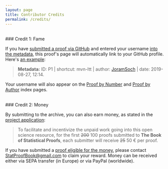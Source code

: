 ```yaml
---
layout: page
title: Contributor Credits
permalink: /credits/
---
```



<br>
### Credit 1: Fame

If you have [submitted a proof via GitHub](/contribute/) and entered your username [into the metadata](https://github.com/StatProofBook/StatProofBook.github.io/wiki/Metadata-Fields), this proof's page will automatically link to your GitHub profile. Here's [an example](/P/mvn-ltt):

> **Metadata:** ID: P1 \| shortcut: mvn-ltt \| author: [JoramSoch](https://github.com/JoramSoch) \| date: 2019-08-27, 12:14.

Your username will also appear on the [Proof by Number](/I/Proof_by_Number) and [Proof by Author](/I/Proof_by_Author) index pages.

<br>
### Credit 2: Money

By submitting to the archive, you can also earn money, as stated in the [project application](https://de.wikiversity.org/wiki/Wikiversity:Fellow-Programm_Freies_Wissen/Einreichungen/The_Book_of_Statistical_Proofs#Mittelverwendung):

> To facilitate and incentivize the unpaid work going into this open science resource, for the first ~~200~~ 100 proofs submitted to **The Book of Statistical Proofs**, each submitter will receive ~~25~~ 50 € per proof.

If you have submitted a [proof eligible for the money](https://docs.google.com/spreadsheets/d/1h5MO-14GKWsqNL8aZsqGtIqgKGIa-rNIBiO-Bw6_m04/edit?usp=sharing), please contact [StatProofBook@gmail.com](mailto:StatProofBook@gmail.com) to claim your reward. Money can be received either via SEPA transfer (in Europe) or via PayPal (worldwide).